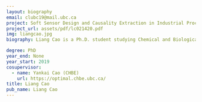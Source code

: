 ```yaml
---
layout: biography
email: clubc19@mail.ubc.ca
project: Soft Sensor Design and Causality Extraction in Industrial Processes
project_url: assets/pdf/lc021420.pdf
img: liangcao.jpg
biography: Liang Cao is a Ph.D. student studying Chemical and Biological Engineering (CHBE) at UBC. He received his BASc and MASc in Automation/Control Engineering from Beijing University of Chemical and Technology in China. He also is a joint master student at the University of Duisburg-Essen (Germany) and a research assistant at Tsinghua University (China). His previous research includes diagnosis and compensation of multiple channel faults in one-dimension systems and two-dimension systems. His current Ph.D. research interests focus on applying machine learning techniques to historical refinery process data to build inferential sensors, extract causality, and mine sequence patterns.

degree: PhD
year_end: None
year_start: 2019
cosupervisor: 
  - name: Yankai Cao (CHBE)
    url: https://optimal.chbe.ubc.ca/
title: Liang Cao
pub_name: Liang Cao
---
```

